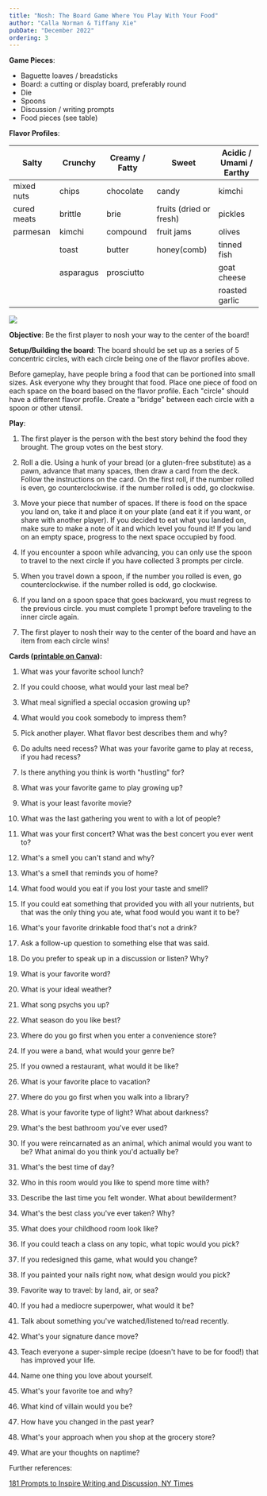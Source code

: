 ```yaml
---
title: "Nosh: The Board Game Where You Play With Your Food"
author: "Calla Norman & Tiffany Xie"
pubDate: "December 2022"
ordering: 3
---
```


**Game Pieces**:

- Baguette loaves / breadsticks
- Board: a cutting or display board, preferably round
- Die
- Spoons
- Discussion / writing prompts
- Food pieces (see table)

**Flavor Profiles**:

| Salty       | Crunchy   | Creamy / Fatty | Sweet                   | Acidic / Umami / Earthy |
| ----------- | --------- | -------------- | ----------------------- | ----------------------- |
| mixed nuts  | chips     | chocolate      | candy                   | kimchi                  |
| cured meats | brittle   | brie           | fruits (dried or fresh) | pickles                 |
| parmesan    | kimchi    | compound       | fruit jams              | olives                  |
|             | toast     | butter         | honey(comb)             | tinned fish             |
|             | asparagus | prosciutto     |                         | goat cheese             |
|             |           |                |                         | roasted garlic          |

![](/assets/zine/z7/nosh.jpg)

**Objective**: Be the first player to nosh your way to the center of the board!

**Setup/Building the board**: The board should be set up as a series of 5 concentric circles, with each circle being one of the flavor profiles above.

Before gameplay, have people bring a food that can be portioned into small sizes. Ask everyone why they brought that food. Place one piece of food on each space on the board based on the flavor profile. Each "circle" should have a different flavor profile. Create a "bridge" between each circle with a spoon or other utensil.

**Play**:

1.  The first player is the person with the best story behind the food they brought. The group votes on the best story.

2.  Roll a die. Using a hunk of your bread (or a gluten-free substitute) as a pawn, advance that many spaces, then draw a card from the deck. Follow the instructions on the card. On the first roll, if the number rolled is even, go counterclockwise. if the number rolled is odd, go clockwise.

3.  Move your piece that number of spaces. If there is food on the space you land on, take it and place it on your plate (and eat it if you want, or share with another player). If you decided to eat what you landed on, make sure to make a note of it and which level you found it! If you land on an empty space, progress to the next space occupied by food.

4.  If you encounter a spoon while advancing, you can only use the spoon to travel to the next circle if you have collected 3 prompts per circle.

5.  When you travel down a spoon, if the number you rolled is even, go counterclockwise. if the number rolled is odd, go clockwise.

6.  If you land on a spoon space that goes backward, you must regress to the previous circle. you must complete 1 prompt before traveling to the inner circle again.

7.  The first player to nosh their way to the center of the board and have an item from each circle wins!

**Cards ([printable on Canva](https://www.canva.com/design/DAFS9ifaa-c/pKqDQG9BvYNSJahCVLCCQg/edit?utm_content=DAFS9ifaa-c&utm_campaign=designshare&utm_medium=link2&utm_source=sharebutton)):**

1.  What was your favorite school lunch?

2.  If you could choose, what would your last meal be?

3.  What meal signified a special occasion growing up?

4.  What would you cook somebody to impress them?

5.  Pick another player. What flavor best describes them and why?

6.  Do adults need recess? What was your favorite game to play at recess, if you had recess?

7.  Is there anything you think is worth "hustling" for?

8.  What was your favorite game to play growing up?

9.  What is your least favorite movie?

10. What was the last gathering you went to with a lot of people?

11. What was your first concert? What was the best concert you ever went to?

12. What's a smell you can't stand and why?

13. What's a smell that reminds you of home?

14. What food would you eat if you lost your taste and smell?

15. If you could eat something that provided you with all your nutrients, but that was the only thing you ate, what food would you want it to be?

16. What's your favorite drinkable food that's not a drink?

17. Ask a follow-up question to something else that was said.

18. Do you prefer to speak up in a discussion or listen? Why?

19. What is your favorite word?

20. What is your ideal weather?

21. What song psychs you up?

22. What season do you like best?

23. Where do you go first when you enter a convenience store?

24. If you were a band, what would your genre be?

25. If you owned a restaurant, what would it be like?

26. What is your favorite place to vacation?

27. Where do you go first when you walk into a library?

28. What is your favorite type of light? What about darkness?

29. What's the best bathroom you've ever used?

30. If you were reincarnated as an animal, which animal would you want to be? What animal do you think you'd actually be?

31. What's the best time of day?

32. Who in this room would you like to spend more time with?

33. Describe the last time you felt wonder. What about bewilderment?

34. What's the best class you've ever taken? Why?

35. What does your childhood room look like?

36. If you could teach a class on any topic, what topic would you pick?

37. If you redesigned this game, what would you change?

38. If you painted your nails right now, what design would you pick?

39. Favorite way to travel: by land, air, or sea?

40. If you had a mediocre superpower, what would it be?

41. Talk about something you've watched/listened to/read recently.

42. What's your signature dance move?

43. Teach everyone a super-simple recipe (doesn't have to be for food!) that has improved your life.

44. Name one thing you love about yourself.

45. What's your favorite toe and why?

46. What kind of villain would you be?

47. How have you changed in the past year?

48. What's your approach when you shop at the grocery store?

49. What are your thoughts on naptime?

Further references:

[181 Prompts to Inspire Writing and Discussion, NY Times](https://www.nytimes.com/2019/06/11/learning/181-prompts-to-inspire-writing-and-discussion.html)
